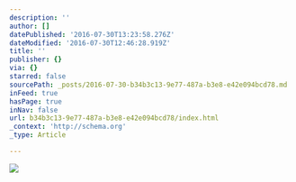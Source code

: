 ```yaml
---
description: ''
author: []
datePublished: '2016-07-30T13:23:58.276Z'
dateModified: '2016-07-30T12:46:28.919Z'
title: ''
publisher: {}
via: {}
starred: false
sourcePath: _posts/2016-07-30-b34b3c13-9e77-487a-b3e8-e42e094bcd78.md
inFeed: true
hasPage: true
inNav: false
url: b34b3c13-9e77-487a-b3e8-e42e094bcd78/index.html
_context: 'http://schema.org'
_type: Article

---
```

![](https://the-grid-user-content.s3-us-west-2.amazonaws.com/766e0627-0f3a-4d9c-83f8-d52c7c4a26d1.jpg)